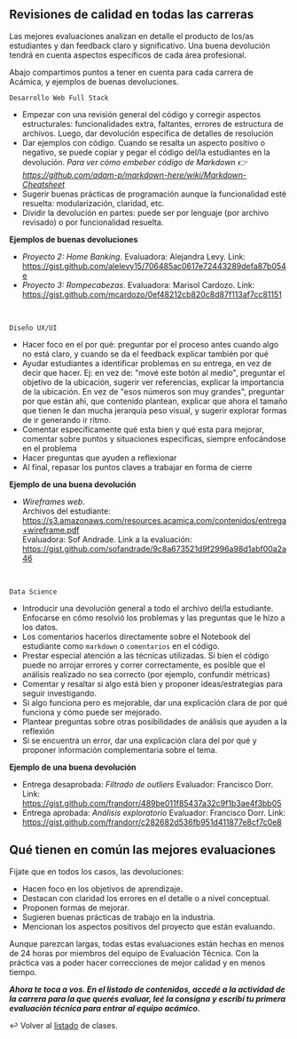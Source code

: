 ## Revisiones de calidad en todas las carreras

Las mejores evaluaciones analizan en detalle el producto de los/as estudiantes y dan feedback claro y significativo. Una buena devolución tendrá en cuenta aspectos específicos de cada área profesional.

Abajo compartimos puntos a tener en cuenta para cada carrera de Acámica, y ejemplos de buenas devoluciones.

```
Desarrollo Web Full Stack
```
- Empezar con una revisión general del código y corregir aspectos estructurales: funcionalidades extra, faltantes, errores de estructura de archivos. Luego, dar devolución específica de detalles de resolución
- Dar ejemplos con código. Cuando se resalta un aspecto positivo o negativo, se puede copiar y pegar el código del/la estudiantes en la devolución. *Para ver cómo embeber código de Markdown :point_right: https://github.com/adam-p/markdown-here/wiki/Markdown-Cheatsheet*
- Sugerir buenas prácticas de programación aunque la funcionalidad esté resuelta: modularización, claridad, etc.
- Dividir la devolución en partes: puede ser por lenguaje (por archivo revisado) o  por funcionalidad resuelta.

**Ejemplos de buenas devoluciones**
- *Proyecto 2: Home Banking*. Evaluadora: Alejandra Levy. Link: https://gist.github.com/alelevy15/706485ac0617e72443289defa87b054e
- *Proyecto 3: Rompecabezas*. Evaluadora: Marisol Cardozo. Link: https://gist.github.com/mcardozo/0ef48212cb820c8d87f113af7cc81151
<br>

```
Diseño UX/UI
```
- Hacer foco en el por qué: preguntar por el proceso antes cuando algo no está claro, y cuando se da el feedback explicar también por qué
- Ayudar estudiantes a identificar problemas en su entrega, en vez de decir que hacer. Ej: en vez de: "mové este botón al medio", preguntar el objetivo de la ubicación, sugerir ver referencias, explicar la importancia de la ubicación. En vez de "esos números son muy grandes", preguntar por que están ahi, que contenido plantean, explicar que ahora el tamaño que tienen le dan mucha jerarquía peso visual, y sugerir explorar formas de ir generando ir ritmo.
- Comentar específicamente qué esta bien y qué esta para mejorar, comentar sobre puntos y situaciones especificas, siempre enfocándose en el problema
- Hacer preguntas que ayuden a reflexionar
- Al final, repasar los puntos claves a trabajar en forma de cierre

**Ejemplo de una buena devolución**
- *Wireframes web*. <br>Archivos del estudiante: https://s3.amazonaws.com/resources.acamica.com/contenidos/entrega+wireframe.pdf <br>Evaluadora: Sof Andrade. Link a la evaluación: https://gist.github.com/sofandrade/9c8a673521d9f2996a98d1abf00a2a46
<br>

```
Data Science
```

- Introducir una devolución general a todo el archivo del/la estudiante. Enfocarse en cómo resolvió los problemas y las preguntas que le hizo a los datos.
- Los comentarios hacerlos directamente sobre el Notebook del estudiante como `markdown` o `comentarios` en el código.
- Prestar especial atención a las técnicas utilizadas. Si bien el código puede no arrojar errores y correr correctamente, es posible que el análisis realizado no sea correcto (por ejemplo, confundir métricas)
- Comentar y resaltar si algo está bien y proponer ideas/estrategias para seguir investigando.
- Si algo funciona pero es mejorable, dar una explicación clara de por qué funciona y cómo puede ser mejorado.
- Plantear preguntas sobre otras posibilidades de análisis que ayuden a la reflexión
- Si se encuentra un error, dar una explicación clara del por qué y proponer información complementaria sobre el tema.

**Ejemplo de una buena devolución**
- Entrega desaprobada: *Filtrado de outliers* Evaluador: Francisco Dorr. Link: https://gist.github.com/frandorr/489be011f85437a32c9f1b3ae4f3bb05
- Entrega aprobada: *Análisis exploratorio* Evaluador: Francisco Dorr. Link: https://gist.github.com/frandorr/c282682d536fb951d411877e8cf7c0e8

## Qué tienen en común las mejores evaluaciones

Fijate que en todos los casos, las devoluciones:

- Hacen foco en los objetivos de aprendizaje.
- Destacan con claridad los errores en el detalle o a nivel conceptual.
- Proponen formas de mejorar.
- Sugieren buenas prácticas de trabajo en la industria.
- Mencionan los aspectos positivos del proyecto que están evaluando.

Aunque parezcan largas, todas estas evaluaciones están hechas en menos de 24 horas por miembros del equipo de Evaluación Técnica. Con la práctica vas a poder hacer correcciones de mejor calidad y en menos tiempo.

***Ahora te toca a vos. En el listado de contenidos, accedé a la actividad de la carrera para la que querés evaluar, leé la consigna y escribí tu primera evaluación técnica para entrar al equipo acámico.***

:leftwards_arrow_with_hook: Volver al [listado][4] de clases.

[4]: https://github.com/acamica/formacion-evaluadores-tecnicos/blob/master/README.md
